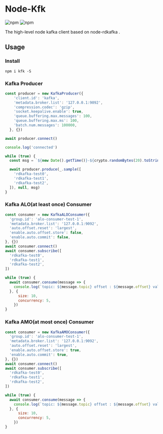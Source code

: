 # Node-Kfk

![npm](https://img.shields.io/npm/v/kfk.svg)
![npm](https://img.shields.io/npm/dt/kfk.svg)

The high-level node kafka client based on node-rdkafka .

## Usage

### Install

```shell
npm i kfk -S
```

### Kafka Producer

```js
const producer = new KafkaProducer({
    'client.id': 'kafka',
    'metadata.broker.list': '127.0.0.1:9092',
    'compression.codec': 'gzip',
    'socket.keepalive.enable': true,
    'queue.buffering.max.messages': 100,
    'queue.buffering.max.ms': 100,
    'batch.num.messages': 100000,
  }, {})

await producer.connect()

console.log('connected')

while (true) {
  const msg = `${new Date().getTime()}-${crypto.randomBytes(20).toString('hex')}`

  await producer.produce(_.sample([
    'rdkafka-test0',
    'rdkafka-test1',
    'rdkafka-test2',
  ]), null, msg)
}
```

### Kafka ALO(at least once) Consumer

```js
const consumer = new KafkaALOConsumer({
  'group.id': 'alo-consumer-test-1',
  'metadata.broker.list': '127.0.0.1:9092',
  'auto.offset.reset': 'largest',
  'enable.auto.offset.store': false,
  'enable.auto.commit': false,
}, {})
await consumer.connect()
await consumer.subscribe([
  'rdkafka-test0',
  'rdkafka-test1',
  'rdkafka-test2',
])

while (true) {
  await consumer.consume(message => {
    console.log(`topic: ${message.topic} offset : ${message.offset} val: ${message.value.toString('utf-8')}`)
  }, {
      size: 10,
      concurrency: 5,
    })
}
```

### Kafka AMO(at most once) Consumer

```js
const consumer = new KafkaAMOConsumer({
  'group.id': 'alo-consumer-test-1',
  'metadata.broker.list': '127.0.0.1:9092',
  'auto.offset.reset': 'largest',
  'enable.auto.offset.store': true,
  'enable.auto.commit': true,
}, {})
await consumer.connect()
await consumer.subscribe([
  'rdkafka-test0',
  'rdkafka-test1',
  'rdkafka-test2',
])

while (true) {
  await consumer.consume(message => {
    console.log(`topic: ${message.topic} offset : ${message.offset} val: ${message.value.toString('utf-8')}`)
  }, {
      size: 10,
      concurrency: 5,
    })
}
```
